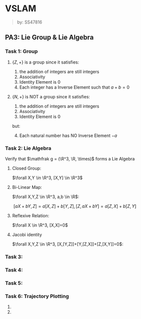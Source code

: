 # VSLAM 

> by: SS47816

## PA3: Lie Group & Lie Algebra

### Task 1: Group

1. $\{Z,+\}$ is a group since it satisfies:

   1. the addition of integers are still integers
   2. Associativity
   3. Identity Element is $0$
   4. Each integer has a Inverse Element such that $a+b=0$ 

2. $\{N,+\}$ is NOT a group since it satisfies:

   1. the addition of integers are still integers
   2. Associativity
   3. Identity Element is $0$

   but:

   4. Each natural number has NO Inverse Element  $-a$ 

### Task 2: Lie Algebra

Verify that $\mathfrak g = (\R^3, \R, \times)$ forms a Lie Algebra

1. Closed Group: 

   $\forall X,Y \in \R^3, [X,Y] \in \R^3$

2. Bi-Linear Map: 

   $\forall X,Y,Z \in \R^3, a,b \in \R$:

   ​	$[aX+bY, Z] = a[X,Z]+b[Y,Z], [Z,aX+bY] = a[Z,X] + b[Z,Y]$

3. Reflexive Relation:

   $\forall X \in \R^3, [X,X]=0$

4. Jacobi identity

   $\forall X,Y,Z \in \R^3, [X,[Y,Z]]+[Y,[Z,X]]+[Z,[X,Y]]=0$:

### Task 3:

### Task 4:

### Task 5:

### Task 6: Trajectory Plotting

1. 
2. 





